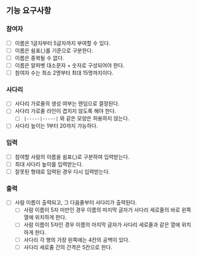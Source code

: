 ## 기능 요구사항
### 참여자
- [ ] 이름은 1글자부터 5글자까지 부여할 수 있다.
- [ ] 이름은 쉼표(,)를 기준으로 구분한다.
- [ ] 이름은 중복될 수 없다.
- [ ] 이름은 알파벳 대소문자 + 숫자로 구성되어야 한다.
- [ ] 참여자 수는 최소 2명부터 최대 15명까지이다. 

### 사다리
- [ ] 사다리 가로줄의 생성 여부는 랜덤으로 결정된다.
- [ ] 사다리 가로줄 라인이 겹치지 않도록 해야 한다.
    - [ ] `|-----|-----|` 와 같은 모양은 허용하지 않는다.
- [ ] 사다리 높이는 1부터 20까지 가능하다.

### 입력
- [ ] 참여할 사람의 이름을 쉼표(,)로 구분하여 입력받는다.
- [ ] 최대 사다리 높이를 입력받는다.
- [ ] 잘못된 형태로 입력된 경우 다시 입력받는다.

### 출력
- [ ] 사람 이름이 출력되고, 그 다음줄부터 사다리가 출력된다.
  - [ ] 사람 이름이 5자 미만인 경우 이름의 마지막 글자가 사다리 세로줄의 바로 왼쪽 열에 위치하게 한다.
  - [ ] 사람 이름이 5자인 경우 이름의 마지막 글자가 사다리 세로줄과 같은 열에 위치하게 한다.
  - [ ] 사다리 각 행의 가장 왼쪽에는 4칸의 공백이 있다.
  - [ ] 사다리 세로줄 간의 간격은 5칸으로 한다.

